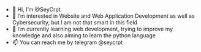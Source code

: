 - 👋 Hi, I’m @SeyCrpt
- 👀 I’m interested in Website and Web Application Development as well as Cybersecurity, but I am not that smart in this field
- 🌱 I’m currently learning web development, trying to improve my knowledge and also aiming to learn the python language
- 📫 You can reach me by telegram @seycrpt

<!---
SeyCrpt/SeyCrpt is a ✨ special ✨ repository because its `README.md` (this file) appears on your GitHub profile.
You can click the Preview link to take a look at your changes.
--->

